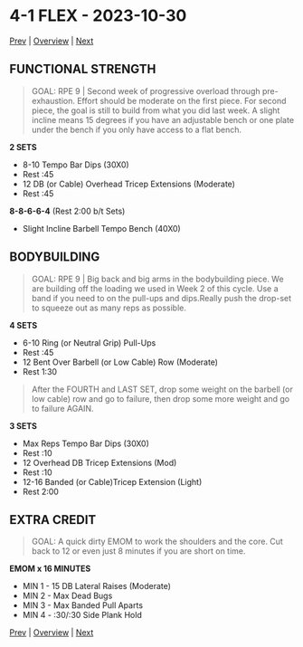 # 4-1 FLEX - 2023-10-30

[Prev](3-5.md) | [Overview](0-Overview.md) | [Next](4-2.md)

## FUNCTIONAL STRENGTH
> GOAL: RPE 9 | Second week of progressive overload through pre- exhaustion. Effort should be moderate on the first piece. For  second piece, the goal is still to build from what you did last week. A slight incline means 15 degrees if you have an adjustable bench or one plate under the bench if you only have access to a flat bench.

**2 SETS**
- 8-10 Tempo Bar Dips (30X0)
- Rest :45
- 12 DB (or Cable) Overhead Tricep Extensions (Moderate)
- Rest :45

**8-8-6-6-4** (Rest 2:00 b/t Sets)
- Slight Incline Barbell Tempo Bench (40X0)

## BODYBUILDING
> GOAL: RPE 9 | Big back and big arms in the bodybuilding piece. We are building off the loading we used in Week 2 of this cycle. Use a band if you need to on the pull-ups and dips.Really push the drop-set to squeeze out as many reps as possible.

**4 SETS**
- 6-10 Ring (or Neutral Grip) Pull-Ups
- Rest :45
- 12 Bent Over Barbell (or Low Cable) Row (Moderate)
- Rest 1:30
> After the FOURTH and LAST SET, drop some weight on the barbell (or low cable) row and go to failure, then drop some more weight and go to failure AGAIN.

**3 SETS**
- Max Reps Tempo Bar Dips (30X0)
- Rest :10
- 12 Overhead DB Tricep Extensions (Mod)
- Rest :10
- 12-16 Banded (or Cable)Tricep Extension (Light)
- Rest 2:00

## EXTRA CREDIT
> GOAL: A quick dirty EMOM to work the shoulders and the core. Cut back to 12 or even just 8 minutes if you are short on time.

**EMOM x 16 MINUTES**
- MIN 1 - 15 DB Lateral Raises (Moderate)
- MIN 2 - Max Dead Bugs
- MIN 3 - Max Banded Pull Aparts
- MIN 4 - :30/:30 Side Plank Hold

[Prev](3-5.md) | [Overview](0-Overview.md) | [Next](4-2.md)
